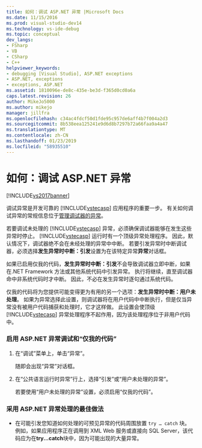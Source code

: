 ```yaml
---
title: 如何：调试 ASP.NET 异常 |Microsoft Docs
ms.date: 11/15/2016
ms.prod: visual-studio-dev14
ms.technology: vs-ide-debug
ms.topic: conceptual
dev_langs:
- FSharp
- VB
- CSharp
- C++
helpviewer_keywords:
- debugging [Visual Studio], ASP.NET exceptions
- ASP.NET, exceptions
- exceptions, ASP.NET
ms.assetid: 1810096e-de8c-435e-be3d-f365d0cd0a6a
caps.latest.revision: 26
author: MikeJo5000
ms.author: mikejo
manager: jillfra
ms.openlocfilehash: c34ac4fdcf50d1fde95c957de6aff4b7f004a2d3
ms.sourcegitcommit: 8b538eea125241e9d6d8b7297b72a66faa9a4a47
ms.translationtype: MT
ms.contentlocale: zh-CN
ms.lasthandoff: 01/23/2019
ms.locfileid: "58935510"
---
```

# <a name="how-to-debug-aspnet-exceptions"></a>如何：调试 ASP.NET 异常
[!INCLUDE[vs2017banner](../includes/vs2017banner.md)]

调试异常是开发可靠的 [!INCLUDE[vstecasp](../includes/vstecasp-md.md)] 应用程序的重要一步。 有关如何调试异常的常规信息位于[管理调试器的异常](../debugger/managing-exceptions-with-the-debugger.md)。  
  
 若要调试未处理的 [!INCLUDE[vstecasp](../includes/vstecasp-md.md)] 异常，必须确保调试器能够在发生这些异常时停止。 [!INCLUDE[vstecasp](../includes/vstecasp-md.md)] 运行时有一个顶级异常处理程序。 因此，默认情况下，调试器绝不会在未经处理的异常中中断。 若要引发异常时中断调试器，必须选择**发生异常时中断：引发**设置为在该特定异常**异常**对话框。  
  
 如果已启用仅我的代码，**发生异常时中断：引发**不会导致调试器立即中断，如果在.NET Framework 方法或其他系统代码中引发异常。 执行将继续，直至调试器命中非系统代码时才中断。 因此，不必在发生异常时逐句通过系统代码。  
  
 仅我的代码将为您提供可能变得更为有用的另一个选项：**发生异常时中断：用户未处理**。 如果为异常选择此设置，则调试器将在用户代码中中断执行，但是仅当异常没有被用户代码捕获和处理时，它才这样做。 此设置会使顶级 [!INCLUDE[vstecasp](../includes/vstecasp-md.md)] 异常处理程序不起作用，因为该处理程序位于非用户代码中。  
  
### <a name="to-enable-debugging-of-aspnet-exceptions-with-just-my-code"></a>启用 ASP.NET 异常调试和“仅我的代码”  
  
1.  在“调试”菜单上，单击“异常”。  
  
     随即会出现“异常”对话框。  
  
2.  在“公共语言运行时异常”行上，选择“引发”或“用户未处理的异常”。  
  
     若要使用“用户未处理的异常”设置，必须启用“仅我的代码”。  
  
### <a name="to-use-best-practices-for-aspnet-exception-handling"></a>采用 ASP.NET 异常处理的最佳做法  
  
-   在可能引发您知道如何处理的可预见异常的代码周围放置 `try … catch` 块。 例如，如果应用程序正在调用到 XML Web 服务或直接向 SQL Server，该代码应为在**try...catch**块中，因为可能出现的大量异常。

